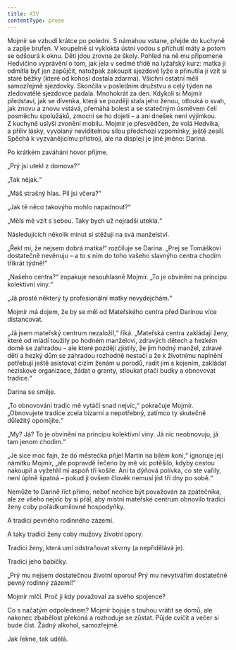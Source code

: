 ```yaml
---
title: XIV
contentType: prose
---
```


Mojmír se vzbudí krátce po poledni. S námahou vstane, přejde do kuchyně a zapije brufen. V koupelně si vykloktá ústní vodou s příchutí máty a potom se odšourá k oknu. Děti jdou zrovna ze školy. Pohled na ně mu připomene Hedvičino vyprávění o tom, jak jela v sedmé třídě na lyžařský kurz: matka jí odmítla byť jen zapůjčit, natožpak zakoupit sjezdové lyže a přinutila ji vzít si staré běžky (které od kohosi dostala zdarma). Všichni ostatní měli samozřejmě sjezdovky. Skončila v posledním družstvu a celý týden na zledovatělé sjezdovce padala. Mnohokrát za den. Kdykoli si Mojmír představí, jak se dívenka, která se později stala jeho ženou, otlouká o svah, jak znovu a znovu vstává, přemáhá bolest a se statečným úsměvem čelí posměchu spolužáků, zmocní se ho dojetí – a ani dnešek není výjimkou. Z kuchyně uslyší zvonění mobilu. Mojmír je přesvědčen, že volá Hedvika, a příliv lásky, vyvolaný neviditelnou silou předchozí vzpomínky, ještě zesílí. Spěchá k vyzvánějícímu přístroji, ale na displeji je jiné jméno: Darina.

Po krátkém zaváhání hovor přijme.

„Prý jsi utekl z domova?“

„Tak nějak.“

„Máš strašný hlas. Pil jsi včera?“

„Jak tě něco takovýho mohlo napadnout?“

„Měls mě vzít s sebou. Taky bych už nejradši utekla.“

Následujících několik minut si stěžují na svá manželství.

„Řekl mi, že nejsem dobrá matka!“ rozčiluje se Darina. „Prej se Tomáškovi dostatečně nevěnuju – a to s ním do toho vašeho slavnýho centra chodím třikrát týdně!“

„Našeho centra?“ zopakuje nesouhlasně Mojmír. „To je obvinění na principu kolektivní viny.“

„Já prostě některý ty profesionální matky nevydejchám.“

Mojmír má dojem, že by se měl od Mateřského centra před Darinou více distancovat.

„Já jsem mateřský centrum nezaložil,“ říká. „Mateřská centra zakládají ženy, které od mládí toužily po hodném manželovi, zdravých dětech a hezkém domě se zahradou – ale které později zjistily, že jim hodný manžel, zdravé děti a hezký dům se zahradou rozhodně nestačí a že k životnímu naplnění potřebují ještě asistovat cizím ženám u porodů, radit jim s kojením, zakládat neziskové organizace, žádat o granty, stloukat ptačí budky a obnovovat tradice.“

Darina se směje.

„To obnovování tradic mě vytáčí snad nejvíc,“ pokračuje Mojmír. „Obnovujete tradice zcela bizarní a nepotřebný, zatímco ty skutečně důležitý opomíjíte.“

„My? Já? To je obvinění na principu kolektivní viny. Já nic neobnovuju, já tam jenom chodim.“

„Je sice moc fajn, že do městečka přijel Martin na bílém koni,“ ignoruje její námitku Mojmír, „ale popravdě řečeno by mě víc potěšilo, kdyby cestou nakoupil a vyžehlil mi aspoň tři košile. Ani ta dýňová polívka, co ste vařily, není úplně špatná – pokud ji ovšem člověk nemusí jíst tři dny po sobě.“

Nemůže to Darině říct přímo, neboť nechce být považován za zpátečníka, ale ze všeho nejvíc by si přál, aby místní mateřské centrum obnovilo tradici ženy coby pořádkumilovné hospodyňky.

A tradici pevného rodinného zázemí.

A taky tradici ženy coby mužovy životní opory.

Tradici ženy, která umí odstraňovat skvrny (a nepřidělává je).

Tradici jeho babičky.

„Prý mu nejsem dostatečnou životní oporou! Prý mu nevytvářim dostatečně pevný rodinný zázemí!“

Mojmír mlčí. Proč ji kdy považoval za svého spojence?

Co s načatým odpolednem? Mojmír bojuje s touhou vrátit se domů, ale nakonec zbabělost překoná a rozhoduje se zůstat. Půjde cvičit a večer si bude číst. Žádný alkohol, samozřejmě.

Jak řekne, tak udělá.
